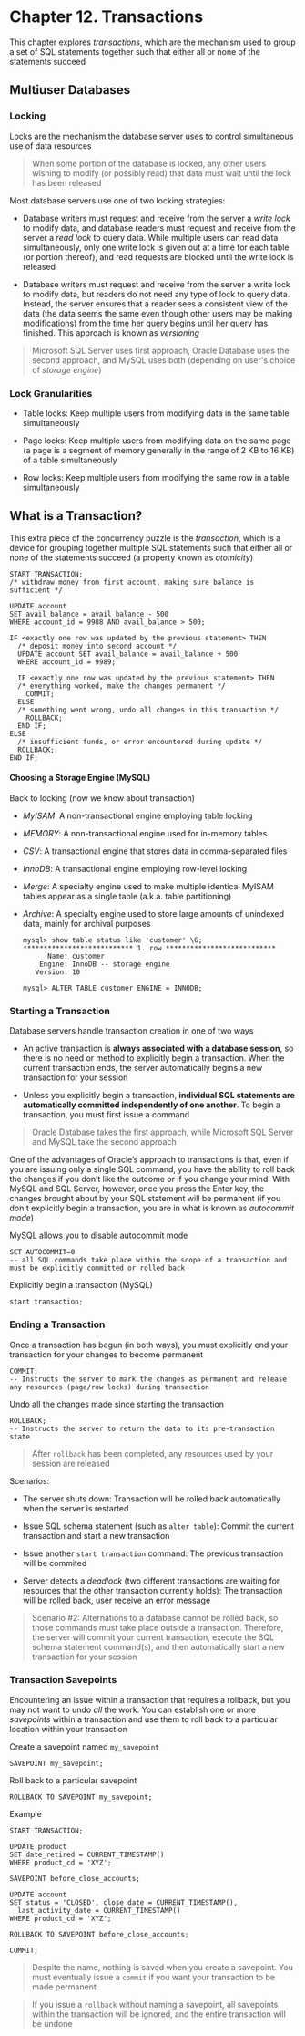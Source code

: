 # Chapter 12. Transactions

This chapter explores _transactions_, which are the mechanism used to group a set of SQL statements together such that
either all or none of the statements succeed

## Multiuser Databases

### Locking

Locks are the mechanism the database server uses to control simultaneous use of data resources

> When some portion of the database is locked, any other users wishing to modify (or possibly read) that data must wait
> until the lock has been released

Most database servers use one of two locking strategies:

- Database writers must request and receive from the server a _write lock_ to modify data, and database readers must
  request and receive from the server a _read lock_ to query data. While multiple users can read data simultaneously,
  only one write lock is given out at a time for each table (or portion thereof), and read requests are blocked until
  the write lock is released

- Database writers must request and receive from the server a write lock to modify data, but readers do not need any
  type of lock to query data. Instead, the server ensures that a reader sees a consistent view of the data (the data
  seems the same even though other users may be making modifications) from the time her query begins until her query has
  finished. This approach is known as _versioning_

> Microsoft SQL Server uses first approach, Oracle Database uses the second approach, and MySQL uses both (depending on
> user's choice of _storage engine_)

### Lock Granularities

- Table locks: Keep multiple users from modifying data in the same table simultaneously

- Page locks: Keep multiple users from modifying data on the same page (a page is a segment of memory generally in
  the range of 2 KB to 16 KB) of a table simultaneously

- Row locks: Keep multiple users from modifying the same row in a table simultaneously

## What is a Transaction?

This extra piece of the concurrency puzzle is the _transaction_, which is a device for grouping together multiple SQL
statements such that either all or none of the statements succeed (a property known as _atomicity_)

    START TRANSACTION;
    /* withdraw money from first account, making sure balance is sufficient */
    
    UPDATE account 
    SET avail_balance = avail_balance - 500
    WHERE account_id = 9988 AND avail_balance > 500;
    
    IF <exactly one row was updated by the previous statement> THEN
      /* deposit money into second account */
      UPDATE account SET avail_balance = avail_balance + 500
      WHERE account_id = 9989;
    
      IF <exactly one row was updated by the previous statement> THEN
      /* everything worked, make the changes permanent */
        COMMIT;
      ELSE
      /* something went wrong, undo all changes in this transaction */
        ROLLBACK;
      END IF;
    ELSE
      /* insufficient funds, or error encountered during update */
      ROLLBACK;
    END IF;

#### Choosing a Storage Engine (MySQL)

Back to locking (now we know about transaction)

- _MyISAM_: A non-transactional engine employing table locking

- _MEMORY_: A non-transactional engine used for in-memory tables

- _CSV_: A transactional engine that stores data in comma-separated files

- _InnoDB_: A transactional engine employing row-level locking

- _Merge_: A specialty engine used to make multiple identical MyISAM tables appear as a single table (a.k.a. table
  partitioning)

- _Archive_: A specialty engine used to store large amounts of unindexed data, mainly for archival purposes
    ```
    mysql> show table status like 'customer' \G;
    *************************** 1. row ***************************
          Name: customer
        Engine: InnoDB -- storage engine 
       Version: 10

    mysql> ALTER TABLE customer ENGINE = INNODB;
    ```

### Starting a Transaction

Database servers handle transaction creation in one of two ways

- An active transaction is **always associated with a database session**, so there is no need or method to explicitly
  begin a transaction. When the current transaction ends, the server automatically begins a new transaction for your
  session

- Unless you explicitly begin a transaction, **individual SQL statements are automatically committed independently of
  one another**. To begin a transaction, you must first issue a command

> Oracle Database takes the first approach, while Microsoft SQL Server and MySQL take the second approach

One of the advantages of Oracle’s approach to transactions is that, even if you are issuing only a single SQL command,
you have the ability to roll back the changes if you don’t like the outcome or if you change your mind. With MySQL and
SQL Server, however, once you press the Enter key, the changes brought about by your SQL statement will be permanent (if
you don't explicitly begin a transaction, you are in what is known as _autocommit mode_)

MySQL allows you to disable autocommit mode

    SET AUTOCOMMIT=0
    -- all SQL commands take place within the scope of a transaction and must be explicitly committed or rolled back

Explicitly begin a transaction (MySQL)

    start transaction;

### Ending a Transaction

Once a transaction has begun (in both ways), you must explicitly end your transaction for your changes to become
permanent

    COMMIT;
    -- Instructs the server to mark the changes as permanent and release any resources (page/row locks) during transaction

Undo all the changes made since starting the transaction

    ROLLBACK;
    -- Instructs the server to return the data to its pre-transaction state

> After `rollback` has been completed, any resources used by your session are released

Scenarios:

- The server shuts down: Transaction will be rolled back automatically when the server is restarted

- Issue SQL schema statement (such as `alter table`): Commit the current transaction and start a new transaction

- Issue another `start transaction` command: The previous transaction will be commited

- Server detects a _deadlock_ (two different transactions are waiting for resources that the other transaction currently
  holds): The transaction will be rolled back, user receive an error message

> Scenario #2: Alternations to a database cannot be rolled back, so those commands must take place outside a
> transaction. Therefore, the server will commit your current transaction, execute the SQL schema statement command(s),
> and then automatically start a new transaction for your session

### Transaction Savepoints

Encountering an issue within a transaction that requires a rollback, but you may not want to undo _all_ the work. You
can establish one or more _savepoints_ within a transaction and use them to roll back to a particular location within
your transaction

Create a savepoint named `my_savepoint`

    SAVEPOINT my_savepoint;

Roll back to a particular savepoint

    ROLLBACK TO SAVEPOINT my_savepoint;

Example

    START TRANSACTION;
    
    UPDATE product
    SET date_retired = CURRENT_TIMESTAMP()
    WHERE product_cd = 'XYZ';

    SAVEPOINT before_close_accounts;

    UPDATE account
    SET status = 'CLOSED', close_date = CURRENT_TIMESTAMP(),
      last_activity_date = CURRENT_TIMESTAMP()
    WHERE product_cd = 'XYZ';

    ROLLBACK TO SAVEPOINT before_close_accounts;

    COMMIT;

> Despite the name, nothing is saved when you create a savepoint. You must eventually issue a `commit` if you want your
> transaction to be made permanent

> If you issue a `rollback` without naming a savepoint, all savepoints within the transaction will be ignored, and the
> entire transaction will be undone